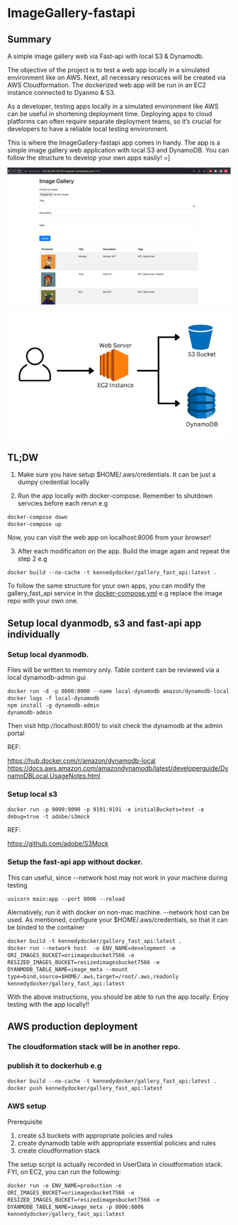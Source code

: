 # ImageGallery-fastapi

## Summary
A simple image gallery web via Fast-api with local S3 & Dynamodb. 

The objective of the project is to test a web app locally in a simulated environment like on AWS. Next, all necessary resoruces will be created via AWS Cloudformation. The dockerized web app will be run in an EC2 instance connected to Dyanmo & S3. 

As a developer, testing apps locally in a simulated environment like AWS can be useful in shortening deployment time. Deploying apps to cloud platforms can often require separate deployment teams, so it’s crucial for developers to have a reliable local testing environment.

This is where the ImageGallery-fastapi app comes in handy. The app is a simple image gallery web application with local S3 and DynamoDB. You can follow the structure to develop your own apps easily! =]

![plot](./image/ui_ref.png)

![plot](./image/ArchitectureDiagram.png)

## TL;DW
1. Make sure you have setup $HOME/.aws/credentials. It can be just a dumpy credential locally

2. Run the app locally with docker-compose. Remember to shutdown servcies before each rerun e.g 
```
docker-compose down
docker-compose up
```
Now, you can visit the web app on localhost:8006 from your browser! 

3. After each modificaiton on the app. Build the image again and repeat the step 2 e.g
```
docker build --no-cache -t kennedydocker/gallery_fast_api:latest .
```

To follow the same structure for your own apps, you can modify the gallery_fast_api service in the [docker-compose.yml](https://github.com/kennedy-whytech/ImageGallery-fastapi/blob/a36e71c3f32a8f3a806ceac27e21bff2950e54ec/docker-compose.yml#L39) e.g replace the image repo with your own one.


## Setup local dyanmodb, s3 and fast-api app individually 
### Setup local dyanmodb. 
Files will be written to memory only. Table content can be reviewed via a local dynamodb-admin gui
```
docker run -d -p 8000:8000 --name local-dynamodb amazon/dynamodb-local
docker logs -f local-dynamodb
npm install -g dynamodb-admin
dynamodb-admin
```
Then visit http://localhost:8001/ to visit check the dynamodb at the admin portal

REF:

https://hub.docker.com/r/amazon/dynamodb-local
https://docs.aws.amazon.com/amazondynamodb/latest/developerguide/DynamoDBLocal.UsageNotes.html

### Setup local s3
```
docker run -p 9090:9090 -p 9191:9191 -e initialBuckets=test -e debug=true -t adobe/s3mock
```
REF:

https://github.com/adobe/S3Mock

### Setup the fast-api app without docker. 
This can useful, since --network host may not work in your machine during testing
```
uvicorn main:app --port 8006 --reload 
```

Alernatively, run it with docker on non-mac machine.  --network host can be used. As mentioned, configure your $HOME/.aws/credentials, so that it can be binded to the container
```
docker build -t kennedydocker/gallery_fast_api:latest .
docker run --network host  -e ENV_NAME=development -e ORI_IMAGES_BUCKET=oriimagesbucket7566 -e RESIZED_IMAGES_BUCKET=resizedimagesbucket7566 -e DYANMODB_TABLE_NAME=image_meta --mount type=bind,source=$HOME/.aws,target=/root/.aws,readonly kennedydocker/gallery_fast_api:latest
```

With the above instructions, you should be able to run the app locally. Enjoy testing with the app locally!!

##  AWS production deployment
### The cloudformation stack will be in another repo.

### publish it to dockerhub e.g
```
docker build --no-cache -t kennedydocker/gallery_fast_api:latest .
docker push kennedydocker/gallery_fast_api:latest
```

### AWS setup
Prerequisite
1. create s3 buckets with appropriate policies and rules
2. create dynamodb table with appropriate essential policies and rules
3. create cloudformation stack

The setup script is actually recorded in UserData in cloudformation stack. FYI, on EC2, you can run the following:
```
docker run -e ENV_NAME=production -e ORI_IMAGES_BUCKET=oriimagesbucket7566 -e RESIZED_IMAGES_BUCKET=resizedimagesbucket7566 -e DYANMODB_TABLE_NAME=image_meta -p 8006:8006 kennedydocker/gallery_fast_api:latest
```

